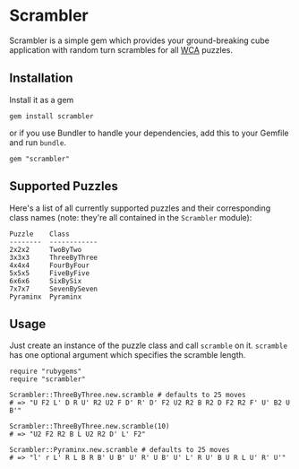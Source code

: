 Scrambler
=========

Scrambler is a simple gem which provides your ground-breaking cube application with random turn scrambles for all [WCA](http://www.worldcubeassociation.org/) puzzles.

Installation
------------

Install it as a gem

    gem install scrambler

or if you use Bundler to handle your dependencies, add this to your Gemfile and run `bundle`.

    gem "scrambler"

Supported Puzzles
-----------------

Here's a list of all currently supported puzzles and their corresponding class names (note: they're all contained in the `Scrambler` module):

    Puzzle    Class
    --------  ------------
    2x2x2     TwoByTwo
    3x3x3     ThreeByThree
    4x4x4     FourByFour
    5x5x5     FiveByFive
    6x6x6     SixBySix
    7x7x7     SevenBySeven
    Pyraminx  Pyraminx

Usage
-----

Just create an instance of the puzzle class and call `scramble` on it. `scramble` has one optional argument which specifies the scramble length.

    require "rubygems"
    require "scrambler"

    Scrambler::ThreeByThree.new.scramble # defaults to 25 moves
    # => "U F2 L' D R U' R2 U2 F D' R' D' F2 U2 R2 B R2 D F2 R2 F' U' B2 U B'"

    Scrambler::ThreeByThree.new.scramble(10)
    # => "U2 F2 R2 B L U2 R2 D' L' F2"

    Scrambler::Pyraminx.new.scramble # defaults to 25 moves
    # => "l' r L' R L B R B' U B' U' R' U B' U' L' R U' B U R L U' R' U'"